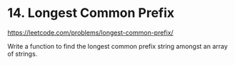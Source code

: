 # 14. Longest Common Prefix

https://leetcode.com/problems/longest-common-prefix/

Write a function to find the longest common prefix string amongst an array of strings.
